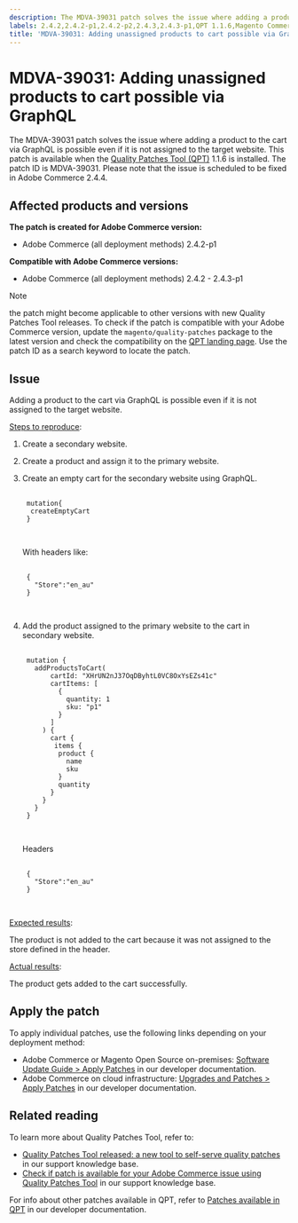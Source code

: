 ```yaml
---
description: The MDVA-39031 patch solves the issue where adding a product to the cart via GraphQL is possible even if it is not assigned to the target website. This patch is available when the [Quality Patches Tool (QPT)](https://support.magento.com/hc/en-us/articles/360047139492) 1.1.6 is installed. The patch ID is MDVA-39031. Please note that the issue is scheduled to be fixed in Adobe Commerce 2.4.4.
labels: 2.4.2,2.4.2-p1,2.4.2-p2,2.4.3,2.4.3-p1,QPT 1.1.6,Magento Commerce,Magento Commerce Cloud,Quality Patches Tool,Support Tools,GraphQL,Adobe Commerce,cloud infrastructure,on-premises
title: 'MDVA-39031: Adding unassigned products to cart possible via GraphQL'
---
```


# MDVA-39031: Adding unassigned products to cart possible via GraphQL

The MDVA-39031 patch solves the issue where adding a product to the cart via GraphQL is possible even if it is not assigned to the target website. This patch is available when the [Quality Patches Tool (QPT)](https://support.magento.com/hc/en-us/articles/360047139492) 1.1.6 is installed. The patch ID is MDVA-39031. Please note that the issue is scheduled to be fixed in Adobe Commerce 2.4.4.

## Affected products and versions

**The patch is created for Adobe Commerce version:**

* Adobe Commerce (all deployment methods) 2.4.2-p1

**Compatible with Adobe Commerce versions:**

* Adobe Commerce (all deployment methods) 2.4.2 - 2.4.3-p1

>[!NOTE]
>
>the patch might become applicable to other versions with new Quality Patches Tool releases. To check if the patch is compatible with your Adobe Commerce version, update the `magento/quality-patches` package to the latest version and check the compatibility on the [QPT landing page](https://devdocs.magento.com/quality-patches/tool.html#patch-grid). Use the patch ID as a search keyword to locate the patch.

## Issue

Adding a product to the cart via GraphQL is possible even if it is not assigned to the target website.

<u>Steps to reproduce</u>:

1. Create a secondary website.
1. Create a product and assign it to the primary website.
1. Create an empty cart for the secondary website using GraphQL.

    <pre>
    <code class="language-graphql">
    mutation{
     createEmptyCart
    }
    </code>
    </pre>

    With headers like:

    <pre>
    <code class="language-graphql">
    {
      "Store":"en_au"
    }
    </code>
    </pre>

1. Add the product assigned to the primary website to the cart in secondary website.

    <pre>
    <code class="language-graphql">
    mutation {
      addProductsToCart(
          cartId: "XHrUN2nJ37OqDByhtL0VC8OxYsEZs41c"
          cartItems: [
            {
              quantity: 1
              sku: "p1"
            }
          ]
        ) {
          cart {
           items {
            product {
              name
              sku
            }
            quantity
          }
        }
      }
    }
    </code>
    </pre>

    Headers

    <pre>
    <code class="language-graphql">
    {
      "Store":"en_au"
    }
    </code>
    </pre>

<u>Expected results</u>:

The product is not added to the cart because it was not assigned to the store defined in the header.

<u>Actual results</u>:

The product gets added to the cart successfully.

## Apply the patch

To apply individual patches, use the following links depending on your deployment method:

* Adobe Commerce or Magento Open Source on-premises: [Software Update Guide > Apply Patches](https://devdocs.magento.com/guides/v2.4/comp-mgr/patching/mqp.html) in our developer documentation.
* Adobe Commerce on cloud infrastructure: [Upgrades and Patches > Apply Patches](https://devdocs.magento.com/cloud/project/project-patch.html) in our developer documentation.

## Related reading

To learn more about Quality Patches Tool, refer to:

* [Quality Patches Tool released: a new tool to self-serve quality patches](https://support.magento.com/hc/en-us/articles/360047139492) in our support knowledge base.
* [Check if patch is available for your Adobe Commerce issue using Quality Patches Tool](https://support.magento.com/hc/en-us/articles/360047125252) in our support knowledge base.

For info about other patches available in QPT, refer to [Patches available in QPT](https://devdocs.magento.com/quality-patches/tool.html#patch-grid) in our developer documentation.